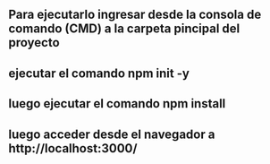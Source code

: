 ## Para ejecutarlo ingresar desde la consola de comando (CMD) a la carpeta pincipal del proyecto

## ejecutar el comando npm init -y
## luego ejecutar el comando npm install
## luego acceder desde el navegador a http://localhost:3000/
